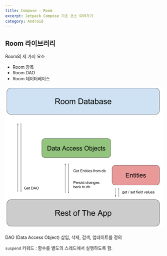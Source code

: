 ```yaml
---
title: Compose - Room
excerpt: Jetpack Compose 기초 코스 따라가기
category: Android
---
```


## Room 라이브러리

Room의 세 가지 요소

- Room 항목
- Room DAO
- Room 데이터베이스

![Alt text](../../../assets/images/pages/android/Room.png)

DAO (Data Access Object)
삽입, 삭제, 검색, 업데이트를 정의

`suspend` 키워드 : 함수를 별도의 스레드에서 실행하도록 함.